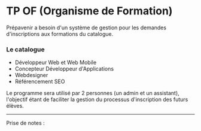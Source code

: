 # TP OF (Organisme de Formation)

Prépavenir a besoin d'un système de gestion pour les demandes d'inscriptions aux formations du catalogue.

### Le catalogue

- Développeur Web et Web Mobile
- Concepteur Développeur d'Applications
- Webdesigner
- Référencement SEO

Le programme sera utilisé par 2 personnes (un admin et un assistant), l'objectif étant de faciliter la gestion du processus d'inscription des futurs élèves.

---

Prise de notes :

